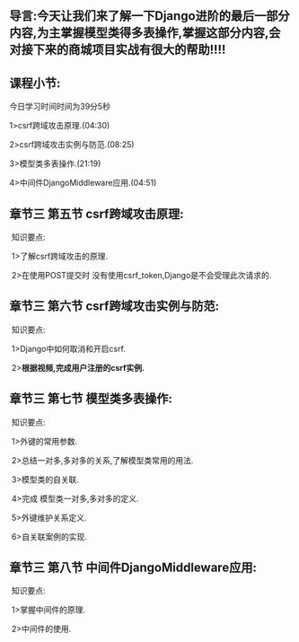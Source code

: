 ## 导言:今天让我们来了解一下Django进阶的最后一部分内容,为主掌握模型类得多表操作,掌握这部分内容,会对接下来的商城项目实战有很大的帮助!!!!

## **课程小节:**  

今日学习时间时间为39分5秒

1>csrf跨域攻击原理.(04:30)

2>csrf跨域攻击实例与防范.(08:25)

3>模型类多表操作.(21:19)

4>中间件DjangoMiddleware应用.(04:51)

## **章节三  第五节 csrf跨域攻击原理:**

​    知识要点:

​    1>了解csrf跨域攻击的原理.

​    2>在使用POST提交时 没有使用csrf_token,Django是不会受理此次请求的.

## **章节三  第六节 csrf跨域攻击实例与防范:**

​    知识要点:

​        1>Django中如何取消和开启csrf.

​        2>**根据视频,完成用户注册的csrf实例.**

## **章节三 第七节 模型类多表操作:**

​    知识要点:

​        1>外键的常用参数.

​        2>总结一对多,多对多的关系,了解模型类常用的用法.

​        3>模型类的自关联.

​        4>完成 模型类一对多,多对多的定义.

​        5>外键维护关系定义.

​        6>自关联案例的实现.

## **章节三  第八节 中间件DjangoMiddleware应用:**

​    知识要点:

​        1>掌握中间件的原理.

​        2>中间件的使用.

​                 